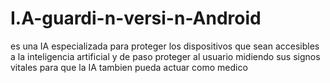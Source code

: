 # I.A-guardi-n-versi-n-Android
es una IA especializada para proteger los dispositivos que sean accesibles a la inteligencia artificial y de paso proteger al usuario midiendo sus signos vitales para que la IA tambien pueda actuar como medico

